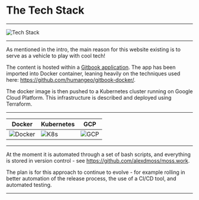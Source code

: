 
# The Tech Stack

----

![Tech Stack](/images/banner2.jpg)

----

As mentioned in the intro, the main reason for this website existing is to
serve as a vehicle to play with cool tech!

The content is hosted within a [Gitbook application](https://www.gitbook.com/).
The app has been imported into Docker container, leaning heavily on the
techniques used here: https://github.com/humangeo/gitbook-docker/.

The docker image is then pushed to a Kubernetes cluster running on Google
Cloud Platform. This infrastructure is described and deployed using Terraform.

----

| Docker | Kubernetes | GCP |
| -- | -- | -- |
| ![Docker](/images/docker.png) | ![K8s](/images/kubernetes.png) | ![GCP](/images/gcp.png) |

----

At the moment it is automated through a set of bash scripts, and everything is
stored in version control - see https://github.com/alexdmoss/moss.work.

The plan is for this approach to continue to evolve - for example rolling in
better automation of the release process, the use of a CI/CD tool, and
automated testing.

----
